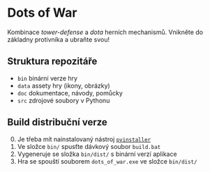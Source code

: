 # Dots of War

Kombinace *tower-defense* a *dota* herních mechanismů. Vnikněte do základny protivníka a ubraňte svou!

## Struktura repozitáře

- `bin` binární verze hry
- `data` assety hry (ikony, obrázky)
- `doc` dokumentace, návody, pomůcky
- `src` zdrojové soubory v Pythonu

## Build distribuční verze

0. Je třeba mít nainstalovaný nástroj [`pyinstaller`](https://pyinstaller.org/en/stable/index.html)
1. Ve složce `bin/` spusťte dávkový soubor `build.bat`
2. Vygeneruje se složka `bin/dist/` s binární verzí aplikace
3. Hra se spouští souborem `dots_of_war.exe` ve složce `bin/dist/`

